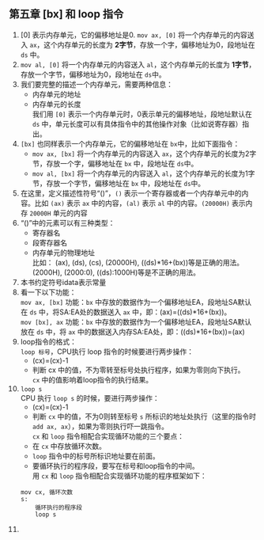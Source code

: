 ## 第五章 [bx] 和 loop 指令     
1.  [0] 表示内存单元，它的偏移地址是0. `mov ax, [0]` 将一个内存单元的内容送入 `ax`，这个内存单元的长度为 __2字节__，存放一个字，偏移地址为0，段地址在 `ds` 中。   
2. `mov al, [0]` 将一个内存单元的内容送入 `al`，这个内存单元的长度为 __1字节__，存放一个字节，偏移地址为0，段地址在 `ds`中。    
3.  我们要完整的描述一个内存单元，需要两种信息：      
    + 内存单元的地址      
    + 内存单元的长度      
    我们用 `[0]` 表示一个内存单元时，0表示单元的偏移地址，段地址默认在 `ds` 中，单元长度可以有具体指令中的其他操作对象（比如说寄存器）指出。      
4.  `[bx]` 也同样表示一个内存单元，它的偏移地址在 `bx`中，比如下面指令：   
    + `mov ax, [bx]` 将一个内存单元的内容送入 `ax`，这个内存单元的长度为2字节，存放一个字，偏移地址在 `bx` 中，段地址在 `ds`中。   
    + `mov al, [bx]` 将一个内存单元的内容送入 `al`，这个内存单元的长度为1字节，存放一个字节，偏移地址在 `bx` 中，段地址在 `ds`中。   
5.  在这里，定义描述性符号“()”，`()` 表示一个寄存器或者一个内存单元中的内容。比如 `(ax)` 表示 `ax` 中的内容，`(al)` 表示 `al` 中的内容。`(20000H)` 表示内存 `20000H` 单元的内容       
6.  “()”中的元素可以有三种类型：      
    + 寄存器名      
    + 段寄存器名      
    + 内存单元的物理地址      
    比如： (ax), (ds), (cs), (20000H), ((ds)*16+(bx))等是正确的用法。(2000H), (2000:0), ((ds):1000H)等是不正确的用法。    
7.  本书约定符号idata表示常量     
8.  看一下以下功能：      
    `mov ax, [bx]` 功能：`bx` 中存放的数据作为一个偏移地址EA，段地址SA默认在 `ds` 中，将SA:EA处的数据送入 `ax` 中，即：(ax)=((ds)*16+(bx))。       
    `mov [bx], ax` 功能：`bx` 中存放的数据作为一个偏移地址EA，段地址SA默认放在 `ds` 中，将 `ax` 中的数据送入内存SA:EA处，即：((ds)*16+(bx))=(ax)       
9.  loop指令的格式：      
    `loop 标号`，CPU执行 loop 指令的时候要进行两步操作：    
    + (cx)=(cx)-1   
    + 判断 cx 中的值，不为零转至标号处执行程序，如果为零则向下执行。      
                                                                  `cx` 中的值影响着loop指令的执行结果。   
10.  `loop s`     
     CPU 执行 `loop s` 的时候，要进行两步操作：   
     + (cx)=(cx)-1      
     + 判断 `cx` 中的值，不为0则转至标号 `s` 所标识的地址处执行（这里的指令时 `add ax, ax`），如果为零则执行吓一跳指令。   
     `cx` 和 `loop` 指令相配合实现循环功能的三个要点：    
     + 在 `cx` 中存放循环次数。   
     + `loop` 指令中的标号所标识地址要在前面。    
     + 要循环执行的程序段，要写在标号和loop指令的中间。   
     用 `cx` 和 `loop` 指令相配合实现循环功能的程序框架如下：    
     ```
     mov cx, 循环次数
     s:
         循环执行的程序段
         loop s
     ```
11.  
